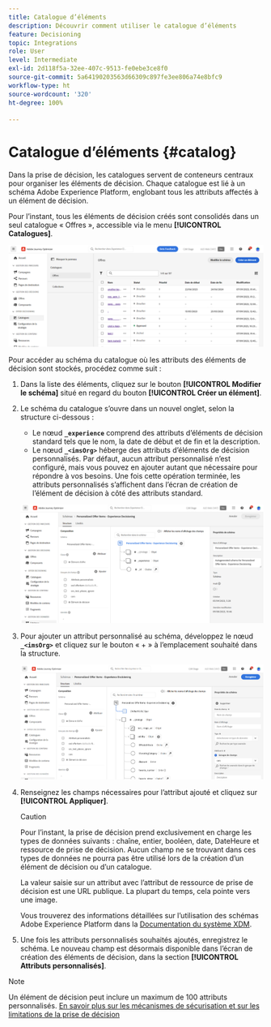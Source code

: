 ```yaml
---
title: Catalogue d’éléments
description: Découvrir comment utiliser le catalogue d’éléments
feature: Decisioning
topic: Integrations
role: User
level: Intermediate
exl-id: 2d118f5a-32ee-407c-9513-fe0ebe3ce8f0
source-git-commit: 5a64190203563d66309c897fe3ee806a74e8bfc9
workflow-type: ht
source-wordcount: '320'
ht-degree: 100%

---
```


# Catalogue d’éléments {#catalog}

Dans la prise de décision, les catalogues servent de conteneurs centraux pour organiser les éléments de décision. Chaque catalogue est lié à un schéma Adobe Experience Platform, englobant tous les attributs affectés à un élément de décision.

Pour l’instant, tous les éléments de décision créés sont consolidés dans un seul catalogue « Offres », accessible via le menu **[!UICONTROL Catalogues]**.

![](assets/catalogs-list.png)

Pour accéder au schéma du catalogue où les attributs des éléments de décision sont stockés, procédez comme suit :

1. Dans la liste des éléments, cliquez sur le bouton **[!UICONTROL Modifier le schéma]** situé en regard du bouton **[!UICONTROL Créer un élément]**.

1. Le schéma du catalogue s’ouvre dans un nouvel onglet, selon la structure ci-dessous :

   * Le nœud **`_experience`** comprend des attributs d’éléments de décision standard tels que le nom, la date de début et de fin et la description.
   * Le nœud **`_<imsOrg>`** héberge des attributs d’éléments de décision personnalisés. Par défaut, aucun attribut personnalisé n’est configuré, mais vous pouvez en ajouter autant que nécessaire pour répondre à vos besoins. Une fois cette opération terminée, les attributs personnalisés s’affichent dans l’écran de création de l’élément de décision à côté des attributs standard.

   ![](assets/catalogs-schema.png)

1. Pour ajouter un attribut personnalisé au schéma, développez le nœud **`_<imsOrg>`** et cliquez sur le bouton « + » à l’emplacement souhaité dans la structure.

   ![](assets/catalogs-add.png)

1. Renseignez les champs nécessaires pour l’attribut ajouté et cliquez sur **[!UICONTROL Appliquer]**.

   >[!CAUTION]
   >
   >Pour l’instant, la prise de décision prend exclusivement en charge les types de données suivants : chaîne, entier, booléen, date, DateHeure et ressource de prise de décision. Aucun champ ne se trouvant dans ces types de données ne pourra pas être utilisé lors de la création d’un élément de décision ou d’un catalogue.

   La valeur saisie sur un attribut avec l’attribut de ressource de prise de décision est une URL publique. La plupart du temps, cela pointe vers une image.

   Vous trouverez des informations détaillées sur l’utilisation des schémas Adobe Experience Platform dans la [Documentation du système XDM](https://experienceleague.adobe.com/docs/experience-platform/xdm/ui/overview.html?lang=fr).

1. Une fois les attributs personnalisés souhaités ajoutés, enregistrez le schéma. Le nouveau champ est désormais disponible dans l’écran de création des éléments de décision, dans la section **[!UICONTROL Attributs personnalisés]**.

>[!NOTE]
>
>Un élément de décision peut inclure un maximum de 100 attributs personnalisés. [En savoir plus sur les mécanismes de sécurisation et sur les limitations de la prise de décision](gs-experience-decisioning.md#guardrails)
